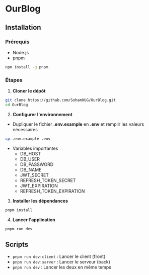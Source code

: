 # OurBlog

## Installation 
### Prérequis 
* Node.js
* pnpm 
```bash
npm install -g pnpm
```

### Étapes 
1. **Cloner le dépôt**
```bash
git clone https://github.com/SohamHUG/OurBlog.git
cd OurBlog
```

2. **Configurer l'environnement**
* Dupliquer le fichier **.env.example** en **.env** et remplir les valeurs nécessaires
```bash
cp .env.example .env
```
* Variables importantes
    * DB_HOST
    * DB_USER
    * DB_PASSWORD
    * DB_NAME
    * JWT_SECRET
    * REFRESH_TOKEN_SECRET
    * JWT_EXPIRATION
    * REFRESH_TOKEN_EXPIRATION

3. **Installer les dépendances**
```bash
pnpm install
```

4. **Lancer l'application**
```bash
pnpm run dev
```

## Scripts
* `pnpm run dev:client` : Lancer le client (front)
* `pnpm run dev:server` : Lancer le serveur (back)
* `pnpm run dev` : Lancer les deux en même temps

